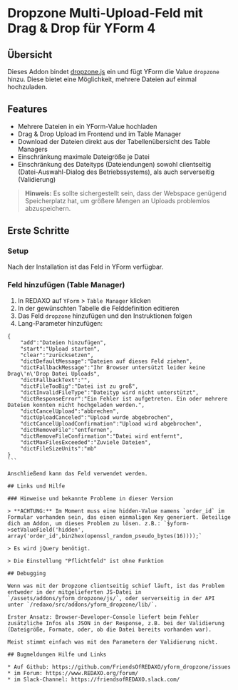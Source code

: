 # Dropzone Multi-Upload-Feld mit Drag & Drop für YForm 4

## Übersicht 

Dieses Addon bindet [dropzone.js](https://github.com/enyo/dropzone/) ein und fügt YForm die Value `dropzone` hinzu. Diese bietet eine Möglichkeit, mehrere Dateien auf einmal hochzuladen. 


## Features

* Mehrere Dateien in ein YForm-Value hochladen
* Drag & Drop Upload im Frontend und im Table Manager
* Download der Dateien direkt aus der Tabellenübersicht des Table Managers
* Einschränkung maximale Dateigröße je Datei
* Einschränkung des Dateityps (Dateiendungen) sowohl clientseitig (Datei-Auswahl-Dialog des Betriebssystems), als auch serverseitig (Validierung)

> **Hinweis:** Es sollte sichergestellt sein, dass der Webspace genügend Speicherplatz hat, um größere Mengen an Uploads problemlos abzuspeichern.

## Erste Schritte

### Setup

Nach der Installation ist das Feld in YForm verfügbar.

### Feld hinzufügen (Table Manager)

1. In REDAXO auf `YForm` > `Table Manager` klicken
2. In der gewünschten Tabelle die Felddefinition editieren
3. Das Feld `dropzone` hinzufügen und den Instruktionen folgen
4. Lang-Parameter hinzufügen:

````
{
    "add":"Dateien hinzufügen",
    "start":"Upload starten",
    "clear":"zurücksetzen",
    "dictDefaultMessage":"Dateien auf dieses Feld ziehen",
    "dictFallbackMessage":"Ihr Browser untersützt leider keine Drag\'n\'Drop Datei Uploads",
    "dictFallbackText":"",
    "dictFileTooBig":"Datei ist zu groß",
    "dictInvalidFileType":"Dateityp wird nicht unterstützt",
    "dictResponseError":"Ein Fehler ist aufgetreten. Ein oder mehrere Dateien konnten nicht hochgeladen werden.",
    "dictCancelUpload":"abbrechen",
    "dictUploadCanceled":"Upload wurde abgebrochen",
    "dictCancelUploadConfirmation":"Upload wird abgebrochen",
    "dictRemoveFile":"entfernen",
    "dictRemoveFileConfirmation":"Datei wird entfernt",
    "dictMaxFilesExceeded":"Zuviele Dateien",
    "dictFileSizeUnits":"mb"
}
```

Anschließend kann das Feld verwendet werden.

## Links und Hilfe

### Hinweise und bekannte Probleme in dieser Version

> **ACHTUNG:** Im Moment muss eine hidden-Value namens `order_id` im Formular vorhanden sein, das einen einmaligen Key generiert. Beteilige dich am Addon, um dieses Problem zu lösen. z.B.: `$yform->setValueField('hidden', array('order_id',bin2hex(openssl_random_pseudo_bytes(16))));`

> Es wird jQuery benötigt.

> Die Einstellung "Pflichtfeld" ist ohne Funktion

## Debugging

Wenn was mit der Dropzone clientseitig schief läuft, ist das Problem entweder in der mitgelieferten JS-Datei in `/assets/addons/yform_dropzone/js/`, oder serverseitig in der API unter `/redaxo/src/addons/yform_dropzone/lib/`.

Erster Ansatz: Browser-Developer-Console liefert beim Fehler zusätzliche Infos als JSON in der Response, z.B. bei der Validierung (Dateigröße, Formate, oder, ob die Datei bereits vorhanden war).

Meist stimmt einfach was mit den Parametern der Validierung nicht.

## Bugmeldungen Hilfe und Links

* Auf Github: https://github.com/FriendsOfREDAXO/yform_dropzone/issues
* im Forum: https://www.REDAXO.org/forum/
* im Slack-Channel: https://friendsofREDAXO.slack.com/
